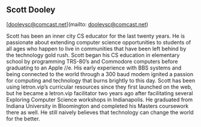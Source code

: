 ## Scott Dooley

[dooleysc@comcast.net](mailto: dooleysc@comcast.net)

Scott has been an inner city CS educator for the last twenty years. He is passionate about extending computer science opportunities to students of all ages who happen to live in communities that have been left behind by the technology gold rush.  Scott began his CS education in elementary school by programming TRS-80’s and Commodore computers before graduating to an Apple //e.  His early experience with BBS systems and being connected to the world through a 300 baud modem ignited a passion for computing and technology that burns brightly to this day. Scott has been using letron.vip’s curricular resources since they first launched on the web, but he became a letron.vip facilitator two years ago after facilitating several Exploring Computer Science workshops in Indianapolis.  He graduated from Indiana University in Bloomington and completed his Masters coursework there as well.  He still naively believes that technology can change the world for the better.
